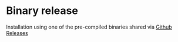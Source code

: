 # Binary release


Installation using one of the pre-compiled binaries shared via [Github Releases](https://github.com/txpipe/scrolls/releases)
